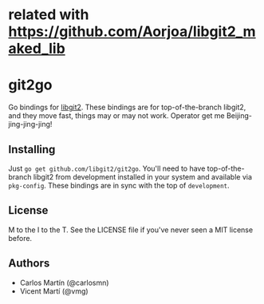 related with https://github.com/Aorjoa/libgit2_maked_lib
======
git2go
======

Go bindings for [libgit2](http://libgit2.github.com/). These bindings are for top-of-the-branch libgit2, and they move fast, things may or may not work. Operator get me Beijing-jing-jing-jing!

Installing
----------

Just `go get github.com/libgit2/git2go`. You'll need to have top-of-the-branch libgit2 from development installed in your system and available via `pkg-config`. These bindings are in sync with the top of `development`.

License
-------

M to the I to the T. See the LICENSE file if you've never seen a MIT license before.

Authors
-------

- Carlos Martín (@carlosmn)
- Vicent Martí (@vmg)

